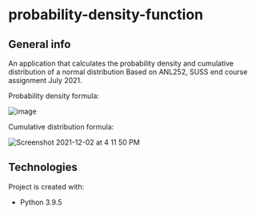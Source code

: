 # probability-density-function

## General info
An application that calculates the probability density and cumulative distribution of a normal distribution
Based on ANL252, SUSS end course assignment July 2021.

Probability density formula:

![image](https://user-images.githubusercontent.com/64053955/144382722-11d469fb-af1d-49a3-a42f-947413903603.png)

Cumulative distribution formula:

![Screenshot 2021-12-02 at 4 11 50 PM](https://user-images.githubusercontent.com/64053955/144382894-42ac0ffd-37ef-40a8-aebe-73f89d7ee781.png)



## Technologies
Project is created with:
* Python 3.9.5


